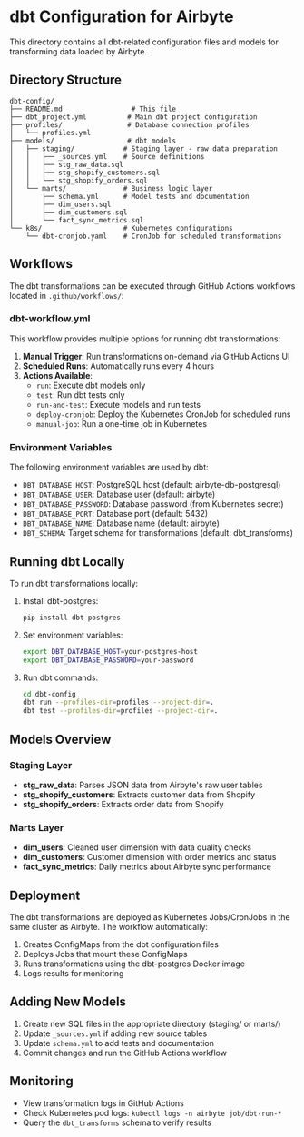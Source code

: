 # dbt Configuration for Airbyte

This directory contains all dbt-related configuration files and models for transforming data loaded by Airbyte.

## Directory Structure

```
dbt-config/
├── README.md                 # This file
├── dbt_project.yml          # Main dbt project configuration
├── profiles/                # Database connection profiles
│   └── profiles.yml
├── models/                  # dbt models
│   ├── staging/            # Staging layer - raw data preparation
│   │   ├── _sources.yml    # Source definitions
│   │   ├── stg_raw_data.sql
│   │   ├── stg_shopify_customers.sql
│   │   └── stg_shopify_orders.sql
│   └── marts/              # Business logic layer
│       ├── schema.yml      # Model tests and documentation
│       ├── dim_users.sql
│       ├── dim_customers.sql
│       └── fact_sync_metrics.sql
└── k8s/                    # Kubernetes configurations
    └── dbt-cronjob.yaml    # CronJob for scheduled transformations
```

## Workflows

The dbt transformations can be executed through GitHub Actions workflows located in `.github/workflows/`:

### dbt-workflow.yml

This workflow provides multiple options for running dbt transformations:

1. **Manual Trigger**: Run transformations on-demand via GitHub Actions UI
2. **Scheduled Runs**: Automatically runs every 4 hours
3. **Actions Available**:
   - `run`: Execute dbt models only
   - `test`: Run dbt tests only
   - `run-and-test`: Execute models and run tests
   - `deploy-cronjob`: Deploy the Kubernetes CronJob for scheduled runs
   - `manual-job`: Run a one-time job in Kubernetes

### Environment Variables

The following environment variables are used by dbt:

- `DBT_DATABASE_HOST`: PostgreSQL host (default: airbyte-db-postgresql)
- `DBT_DATABASE_USER`: Database user (default: airbyte)
- `DBT_DATABASE_PASSWORD`: Database password (from Kubernetes secret)
- `DBT_DATABASE_PORT`: Database port (default: 5432)
- `DBT_DATABASE_NAME`: Database name (default: airbyte)
- `DBT_SCHEMA`: Target schema for transformations (default: dbt_transforms)

## Running dbt Locally

To run dbt transformations locally:

1. Install dbt-postgres:
   ```bash
   pip install dbt-postgres
   ```

2. Set environment variables:
   ```bash
   export DBT_DATABASE_HOST=your-postgres-host
   export DBT_DATABASE_PASSWORD=your-password
   ```

3. Run dbt commands:
   ```bash
   cd dbt-config
   dbt run --profiles-dir=profiles --project-dir=.
   dbt test --profiles-dir=profiles --project-dir=.
   ```

## Models Overview

### Staging Layer
- **stg_raw_data**: Parses JSON data from Airbyte's raw user tables
- **stg_shopify_customers**: Extracts customer data from Shopify
- **stg_shopify_orders**: Extracts order data from Shopify

### Marts Layer
- **dim_users**: Cleaned user dimension with data quality checks
- **dim_customers**: Customer dimension with order metrics and status
- **fact_sync_metrics**: Daily metrics about Airbyte sync performance

## Deployment

The dbt transformations are deployed as Kubernetes Jobs/CronJobs in the same cluster as Airbyte. The workflow automatically:

1. Creates ConfigMaps from the dbt configuration files
2. Deploys Jobs that mount these ConfigMaps
3. Runs transformations using the dbt-postgres Docker image
4. Logs results for monitoring

## Adding New Models

1. Create new SQL files in the appropriate directory (staging/ or marts/)
2. Update `_sources.yml` if adding new source tables
3. Update `schema.yml` to add tests and documentation
4. Commit changes and run the GitHub Actions workflow

## Monitoring

- View transformation logs in GitHub Actions
- Check Kubernetes pod logs: `kubectl logs -n airbyte job/dbt-run-*`
- Query the `dbt_transforms` schema to verify results